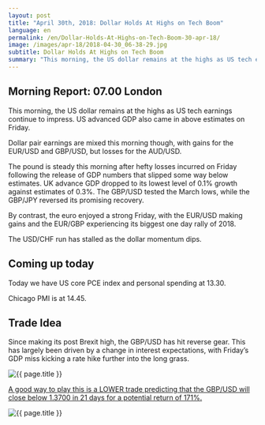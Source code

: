 ```yaml
---
layout: post
title: "April 30th, 2018: Dollar Holds At Highs on Tech Boom"
language: en
permalink: /en/Dollar-Holds-At-Highs-on-Tech-Boom-30-apr-18/
image: /images/apr-18/2018-04-30_06-38-29.jpg
subtitle: Dollar Holds At Highs on Tech Boom
summary: "This morning, the US dollar remains at the highs as US tech earnings continue to impress. US advanced GDP also came in above estimates on Friday. Dollar pair earnings are mixed this morning though, with gains for the EUR/USD and GBP/USD, but losses for the AUD/USD"
---
```

## Morning Report: 07.00 London

This morning, the US dollar remains at the highs as US tech earnings continue to impress. US advanced GDP also came in above estimates on Friday. 

Dollar pair earnings are mixed this morning though, with gains for the EUR/USD and GBP/USD, but losses for the AUD/USD. 

The pound is steady this morning after hefty losses incurred on Friday following the release of GDP numbers that slipped some way below estimates. UK advance GDP dropped to its lowest level of 0.1% growth against estimates of 0.3%. The GBP/USD tested the March lows, while the GBP/JPY reversed its promising recovery. 

By contrast, the euro enjoyed a strong Friday, with the EUR/USD making gains and the EUR/GBP experiencing its biggest one day rally of 2018. 

The USD/CHF run has stalled as the dollar momentum dips. 

## Coming up today

Today we have US core PCE index and personal spending at 13.30. 

Chicago PMI is at 14.45. 

## Trade Idea

Since making its post Brexit high, the GBP/USD has hit reverse gear. This has largely been driven by a change in interest expectations, with Friday’s GDP miss kicking a rate hike further into the long grass.

<img class="post-image" src="{{ site.url }}/images/apr-18/2018-04-30_06-38-29.jpg" alt="{{ page.title }}" title="{{ page.title }}">

<a href="%LINK%%?currency=GBP&market=forex&underlying=frxGBPUSD&formname=higherlower&duration_amount=21&duration_units=d&amount=10&amount_type=payout&expiry_type=duration&barrier=1.3700" target="_blank">A good way to play this is a LOWER trade predicting that the GBP/USD will close below 1.3700 in 21 days for a potential return of 171%.</a>

<img class="post-image" src="{{ site.url }}/images/apr-18/2018-04-30_06-51-38.jpg" alt="{{ page.title }}" title="{{ page.title }}">
